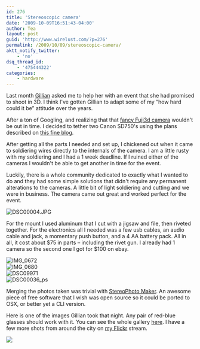 ```yaml
---
id: 276
title: 'Stereoscopic camera'
date: '2009-10-09T16:51:43-04:00'
author: Tea
layout: post
guid: 'http://www.wirelust.com/?p=276'
permalink: /2009/10/09/stereoscopic-camera/
aktt_notify_twitter:
    - 'no'
dsq_thread_id:
    - '475444322'
categories:
    - hardware
---
```


Last month [Gillian](http://www.gillianbowling.com) asked me to help her with an event that she had promised to shoot in 3D. I think I've gotten Gillian to adapt some of my “how hard could it be” attitude over the years.

After a ton of Googling, and realizing that that [fancy Fuji3d camera](http://www.fujifilm.com/products/3d/camera/finepix_real3dw1/) wouldn't be out in time. I decided to tether two Canon SD750's using the plans described on [this fine blog](http://3dbruce.blogspot.com/).

After getting all the parts I needed and set up, I chickened out when it came to soldiering wires directly to the internals of the camera. I am a little rusty with my soldiering and I had a 1 week deadline. If I ruined either of the cameras I wouldn't be able to get another in time for the event.

Luckily, there is a whole community dedicated to exactly what I wanted to do and they had some simple solutions that didn't require any permanent alterations to the cameras. A little bit of light soldiering and cutting and we were in business. The camera came out great and worked perfect for the event.

![DSC00004.JPG](http://www.wirelust.com/blog/wp-content/uploads/2009/10/38.jpg "DSC00004.JPG")

For the mount I used aluminum that I cut with a jigsaw and file, then riveted together. For the electronics all I needed was a few usb cables, an audio cable and jack, a momentary push button, and a 4 AA battery pack. All in all, it cost about $75 in parts – including the rivet gun. I already had 1 camera so the second one I got for $100 on ebay.

![IMG_0672](http://www.wirelust.com/blog/wp-content/uploads/2009/10/3.jpg "IMG_0672")  
![IMG_0680](http://www.wirelust.com/blog/wp-content/uploads/2009/10/9.jpg "IMG_0680")  
![DSC09971](http://www.wirelust.com/blog/wp-content/uploads/2009/10/20.jpg "DSC09971")  
![DSC00036_ps](http://www.wirelust.com/blog/wp-content/uploads/2009/10/17.jpg "DSC00036_ps")

Merging the photos taken was trivial with [StereoPhoto Maker](http://stereo.jpn.org/eng/stphmkr/). An awesome piece of free software that I wish was open source so it could be ported to OSX, or better yet a CLI version.

Here is one of the images Gillian took that night. Any pair of red-blue glasses should work with it. You can see the whole gallery [here](http://www.zanazazzi.com/gallery/album384). I have a few more shots from around the city on [my Flickr](http://www.flickr.com/photos/teacurran/sets/72157622238579827/) stream.

![](http://www.zanazazzi.com/albums/album384/IMG_0107_s.sized.jpg)
